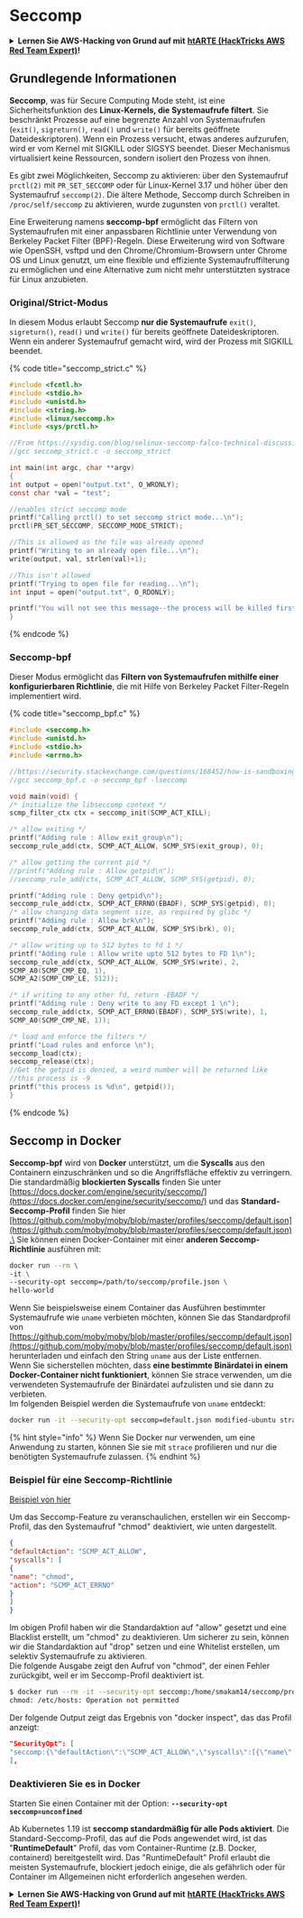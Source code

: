 # Seccomp

<details>

<summary><strong>Lernen Sie AWS-Hacking von Grund auf mit</strong> <a href="https://training.hacktricks.xyz/courses/arte"><strong>htARTE (HackTricks AWS Red Team Expert)</strong></a><strong>!</strong></summary>

Andere Möglichkeiten, HackTricks zu unterstützen:

* Wenn Sie Ihr **Unternehmen in HackTricks bewerben möchten** oder **HackTricks als PDF herunterladen möchten**, überprüfen Sie die [**ABONNEMENTPLÄNE**](https://github.com/sponsors/carlospolop)!
* Holen Sie sich das [**offizielle PEASS & HackTricks-Merchandise**](https://peass.creator-spring.com)
* Entdecken Sie [**The PEASS Family**](https://opensea.io/collection/the-peass-family), unsere Sammlung exklusiver [**NFTs**](https://opensea.io/collection/the-peass-family)
* **Treten Sie der** 💬 [**Discord-Gruppe**](https://discord.gg/hRep4RUj7f) oder der [**Telegram-Gruppe**](https://t.me/peass) bei oder **folgen** Sie uns auf **Twitter** 🐦 [**@carlospolopm**](https://twitter.com/hacktricks_live)**.**
* **Teilen Sie Ihre Hacking-Tricks, indem Sie PRs an die** [**HackTricks**](https://github.com/carlospolop/hacktricks) und [**HackTricks Cloud**](https://github.com/carlospolop/hacktricks-cloud) Github-Repositories senden.

</details>

## Grundlegende Informationen

**Seccomp**, was für Secure Computing Mode steht, ist eine Sicherheitsfunktion des **Linux-Kernels, die Systemaufrufe filtert**. Sie beschränkt Prozesse auf eine begrenzte Anzahl von Systemaufrufen (`exit()`, `sigreturn()`, `read()` und `write()` für bereits geöffnete Dateideskriptoren). Wenn ein Prozess versucht, etwas anderes aufzurufen, wird er vom Kernel mit SIGKILL oder SIGSYS beendet. Dieser Mechanismus virtualisiert keine Ressourcen, sondern isoliert den Prozess von ihnen.

Es gibt zwei Möglichkeiten, Seccomp zu aktivieren: über den Systemaufruf `prctl(2)` mit `PR_SET_SECCOMP` oder für Linux-Kernel 3.17 und höher über den Systemaufruf `seccomp(2)`. Die ältere Methode, Seccomp durch Schreiben in `/proc/self/seccomp` zu aktivieren, wurde zugunsten von `prctl()` veraltet.

Eine Erweiterung namens **seccomp-bpf** ermöglicht das Filtern von Systemaufrufen mit einer anpassbaren Richtlinie unter Verwendung von Berkeley Packet Filter (BPF)-Regeln. Diese Erweiterung wird von Software wie OpenSSH, vsftpd und den Chrome/Chromium-Browsern unter Chrome OS und Linux genutzt, um eine flexible und effiziente Systemaufruffilterung zu ermöglichen und eine Alternative zum nicht mehr unterstützten systrace für Linux anzubieten.

### **Original/Strict-Modus**

In diesem Modus erlaubt Seccomp **nur die Systemaufrufe** `exit()`, `sigreturn()`, `read()` und `write()` für bereits geöffnete Dateideskriptoren. Wenn ein anderer Systemaufruf gemacht wird, wird der Prozess mit SIGKILL beendet.

{% code title="seccomp_strict.c" %}
```c
#include <fcntl.h>
#include <stdio.h>
#include <unistd.h>
#include <string.h>
#include <linux/seccomp.h>
#include <sys/prctl.h>

//From https://sysdig.com/blog/selinux-seccomp-falco-technical-discussion/
//gcc seccomp_strict.c -o seccomp_strict

int main(int argc, char **argv)
{
int output = open("output.txt", O_WRONLY);
const char *val = "test";

//enables strict seccomp mode
printf("Calling prctl() to set seccomp strict mode...\n");
prctl(PR_SET_SECCOMP, SECCOMP_MODE_STRICT);

//This is allowed as the file was already opened
printf("Writing to an already open file...\n");
write(output, val, strlen(val)+1);

//This isn't allowed
printf("Trying to open file for reading...\n");
int input = open("output.txt", O_RDONLY);

printf("You will not see this message--the process will be killed first\n");
}
```
{% endcode %}

### Seccomp-bpf

Dieser Modus ermöglicht das **Filtern von Systemaufrufen mithilfe einer konfigurierbaren Richtlinie**, die mit Hilfe von Berkeley Packet Filter-Regeln implementiert wird.

{% code title="seccomp_bpf.c" %}
```c
#include <seccomp.h>
#include <unistd.h>
#include <stdio.h>
#include <errno.h>

//https://security.stackexchange.com/questions/168452/how-is-sandboxing-implemented/175373
//gcc seccomp_bpf.c -o seccomp_bpf -lseccomp

void main(void) {
/* initialize the libseccomp context */
scmp_filter_ctx ctx = seccomp_init(SCMP_ACT_KILL);

/* allow exiting */
printf("Adding rule : Allow exit_group\n");
seccomp_rule_add(ctx, SCMP_ACT_ALLOW, SCMP_SYS(exit_group), 0);

/* allow getting the current pid */
//printf("Adding rule : Allow getpid\n");
//seccomp_rule_add(ctx, SCMP_ACT_ALLOW, SCMP_SYS(getpid), 0);

printf("Adding rule : Deny getpid\n");
seccomp_rule_add(ctx, SCMP_ACT_ERRNO(EBADF), SCMP_SYS(getpid), 0);
/* allow changing data segment size, as required by glibc */
printf("Adding rule : Allow brk\n");
seccomp_rule_add(ctx, SCMP_ACT_ALLOW, SCMP_SYS(brk), 0);

/* allow writing up to 512 bytes to fd 1 */
printf("Adding rule : Allow write upto 512 bytes to FD 1\n");
seccomp_rule_add(ctx, SCMP_ACT_ALLOW, SCMP_SYS(write), 2,
SCMP_A0(SCMP_CMP_EQ, 1),
SCMP_A2(SCMP_CMP_LE, 512));

/* if writing to any other fd, return -EBADF */
printf("Adding rule : Deny write to any FD except 1 \n");
seccomp_rule_add(ctx, SCMP_ACT_ERRNO(EBADF), SCMP_SYS(write), 1,
SCMP_A0(SCMP_CMP_NE, 1));

/* load and enforce the filters */
printf("Load rules and enforce \n");
seccomp_load(ctx);
seccomp_release(ctx);
//Get the getpid is denied, a weird number will be returned like
//this process is -9
printf("this process is %d\n", getpid());
}
```
{% endcode %}

## Seccomp in Docker

**Seccomp-bpf** wird von **Docker** unterstützt, um die **Syscalls** aus den Containern einzuschränken und so die Angriffsfläche effektiv zu verringern. Die standardmäßig **blockierten Syscalls** finden Sie unter [https://docs.docker.com/engine/security/seccomp/](https://docs.docker.com/engine/security/seccomp/) und das **Standard-Seccomp-Profil** finden Sie hier [https://github.com/moby/moby/blob/master/profiles/seccomp/default.json](https://github.com/moby/moby/blob/master/profiles/seccomp/default.json).\
Sie können einen Docker-Container mit einer **anderen Seccomp-Richtlinie** ausführen mit:
```bash
docker run --rm \
-it \
--security-opt seccomp=/path/to/seccomp/profile.json \
hello-world
```
Wenn Sie beispielsweise einem Container das Ausführen bestimmter Systemaufrufe wie `uname` verbieten möchten, können Sie das Standardprofil von [https://github.com/moby/moby/blob/master/profiles/seccomp/default.json](https://github.com/moby/moby/blob/master/profiles/seccomp/default.json) herunterladen und einfach den String `uname` aus der Liste entfernen.\
Wenn Sie sicherstellen möchten, dass **eine bestimmte Binärdatei in einem Docker-Container nicht funktioniert**, können Sie strace verwenden, um die verwendeten Systemaufrufe der Binärdatei aufzulisten und sie dann zu verbieten.\
Im folgenden Beispiel werden die Systemaufrufe von `uname` entdeckt:
```bash
docker run -it --security-opt seccomp=default.json modified-ubuntu strace uname
```
{% hint style="info" %}
Wenn Sie Docker nur verwenden, um eine Anwendung zu starten, können Sie sie mit `strace` profilieren und nur die benötigten Systemaufrufe zulassen.
{% endhint %}

### Beispiel für eine Seccomp-Richtlinie

[Beispiel von hier](https://sreeninet.wordpress.com/2016/03/06/docker-security-part-2docker-engine/)

Um das Seccomp-Feature zu veranschaulichen, erstellen wir ein Seccomp-Profil, das den Systemaufruf "chmod" deaktiviert, wie unten dargestellt.
```json
{
"defaultAction": "SCMP_ACT_ALLOW",
"syscalls": [
{
"name": "chmod",
"action": "SCMP_ACT_ERRNO"
}
]
}
```
Im obigen Profil haben wir die Standardaktion auf "allow" gesetzt und eine Blacklist erstellt, um "chmod" zu deaktivieren. Um sicherer zu sein, können wir die Standardaktion auf "drop" setzen und eine Whitelist erstellen, um selektiv Systemaufrufe zu aktivieren.\
Die folgende Ausgabe zeigt den Aufruf von "chmod", der einen Fehler zurückgibt, weil er im Seccomp-Profil deaktiviert ist.
```bash
$ docker run --rm -it --security-opt seccomp:/home/smakam14/seccomp/profile.json busybox chmod 400 /etc/hosts
chmod: /etc/hosts: Operation not permitted
```
Der folgende Output zeigt das Ergebnis von "docker inspect", das das Profil anzeigt:
```json
"SecurityOpt": [
"seccomp:{\"defaultAction\":\"SCMP_ACT_ALLOW\",\"syscalls\":[{\"name\":\"chmod\",\"action\":\"SCMP_ACT_ERRNO\"}]}"
],
```
### Deaktivieren Sie es in Docker

Starten Sie einen Container mit der Option: **`--security-opt seccomp=unconfined`**

Ab Kubernetes 1.19 ist **seccomp standardmäßig für alle Pods aktiviert**. Die Standard-Seccomp-Profil, das auf die Pods angewendet wird, ist das "**RuntimeDefault**" Profil, das vom Container-Runtime (z.B. Docker, containerd) bereitgestellt wird. Das "RuntimeDefault" Profil erlaubt die meisten Systemaufrufe, blockiert jedoch einige, die als gefährlich oder für Container im Allgemeinen nicht erforderlich angesehen werden.

<details>

<summary><strong>Lernen Sie AWS-Hacking von Grund auf mit</strong> <a href="https://training.hacktricks.xyz/courses/arte"><strong>htARTE (HackTricks AWS Red Team Expert)</strong></a><strong>!</strong></summary>

Andere Möglichkeiten, HackTricks zu unterstützen:

* Wenn Sie Ihr **Unternehmen in HackTricks bewerben möchten** oder **HackTricks als PDF herunterladen möchten**, überprüfen Sie die [**ABONNEMENTPLÄNE**](https://github.com/sponsors/carlospolop)!
* Holen Sie sich das [**offizielle PEASS & HackTricks-Merchandise**](https://peass.creator-spring.com)
* Entdecken Sie [**The PEASS Family**](https://opensea.io/collection/the-peass-family), unsere Sammlung exklusiver [**NFTs**](https://opensea.io/collection/the-peass-family)
* **Treten Sie der** 💬 [**Discord-Gruppe**](https://discord.gg/hRep4RUj7f) oder der [**Telegram-Gruppe**](https://t.me/peass) bei oder **folgen** Sie uns auf **Twitter** 🐦 [**@carlospolopm**](https://twitter.com/hacktricks_live)**.**
* **Teilen Sie Ihre Hacking-Tricks, indem Sie PRs an die** [**HackTricks**](https://github.com/carlospolop/hacktricks) und [**HackTricks Cloud**](https://github.com/carlospolop/hacktricks-cloud) GitHub-Repositories senden.

</details>
